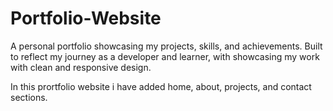 # Portfolio-Website
A personal portfolio showcasing my projects, skills, and achievements. Built to reflect my journey as a developer and learner, with showcasing my work with clean and responsive design.

In this prortfolio website i have added home, about, projects, and contact sections.
